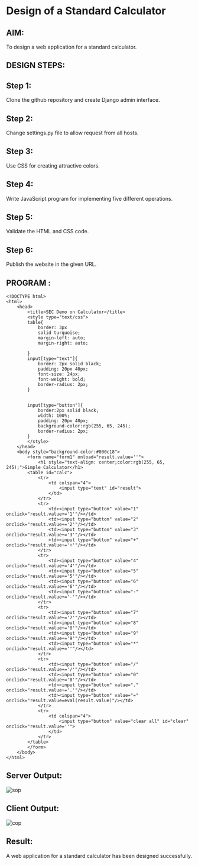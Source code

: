 # Design of a Standard Calculator
## AIM:
To design a web application for a standard calculator.

## DESIGN STEPS:
## Step 1:
Clone the github repository and create Django admin interface.

## Step 2:
Change settings.py file to allow request from all hosts.

## Step 3:
Use CSS for creating attractive colors.

## Step 4:
Write JavaScript program for implementing five different operations.

## Step 5:
Validate the HTML and CSS code.

## Step 6:
Publish the website in the given URL.

## PROGRAM :
```
<!DOCTYPE html>
<html>
    <head>
        <title>SEC Demo on Calculator</title>
        <style type="text/css">
        table{
            border: 3px 
            solid turquoise;
            margin-left: auto;
            margin-right: auto;
            
        }
        input[type="text"]{
            border: 2px solid black;
            padding: 20px 40px;
            font-size: 24px;
            font-weight: bold;
            border-radius: 2px;
        }


        input[type="button"]{
            border:2px solid black;
            width: 100%;
            padding: 20px 40px;
            background-color:rgb(255, 65, 245);
            border-radius: 2px;
        }
        </style>
    </head>
    <body style="background-color:#000c18">
        <form name="form1" onload="result.value=''">
            <h1 style="text-align: center;color:rgb(255, 65, 245);">Simple Calculator</h1>
        <table id="calc">
            <tr>
                <td colspan="4">
                    <input type="text" id="result">
                </td>
            </tr>
            <tr>
                <td><input type="button" value="1" onclick="result.value+='1'"/></td>
                <td><input type="button" value="2" onclick="result.value+='2'"/></td>
                <td><input type="button" value="3" onclick="result.value+='3'"/></td>
                <td><input type="button" value="+" onclick="result.value+='+'"/></td>
            </tr>
            <tr>
                <td><input type="button" value="4" onclick="result.value+='4'"/></td>
                <td><input type="button" value="5" onclick="result.value+='5'"/></td>
                <td><input type="button" value="6" onclick="result.value+='6'"/></td>
                <td><input type="button" value="-" onclick="result.value+='-'"/></td>
            </tr>
            <tr>
                <td><input type="button" value="7" onclick="result.value+='7'"/></td>
                <td><input type="button" value="8" onclick="result.value+='8'"/></td>
                <td><input type="button" value="9" onclick="result.value+='9'"/></td>
                <td><input type="button" value="*" onclick="result.value+=''"/></td>
            </tr>
            <tr>
                <td><input type="button" value="/" onclick="result.value+='/'"/></td>
                <td><input type="button" value="0" onclick="result.value+='0'"/></td>
                <td><input type="button" value="." onclick="result.value+='.'"/></td>
                <td><input type="button" value="=" onclick="result.value=eval(result.value)"/></td>
            </tr>
            <tr>
                <td colspan="4">
                    <input type="button" value="clear all" id="clear" onclick="result.value=''">
                </td>
            </tr>
        </table>
        </form>
    </body>
</html>
```
## Server Output:
![sop](https://github.com/JAYAVARTHAN-P/calc/assets/121369281/3469c076-1340-4f31-b974-85e0ab20e07f)


## Client Output:

![cop](https://github.com/JAYAVARTHAN-P/calc/assets/121369281/0286a54f-d6c7-410f-96c0-54408889ce8a)

## Result:
A web application for a standard calculator has been designed successfully.

